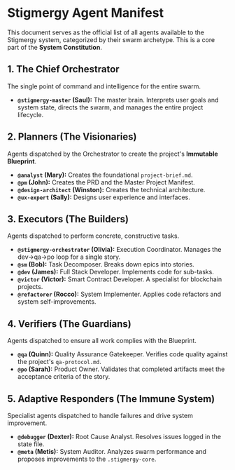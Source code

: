 # Stigmergy Agent Manifest

This document serves as the official list of all agents available to the Stigmergy system, categorized by their swarm archetype. This is a core part of the **System Constitution**.

## 1. The Chief Orchestrator
The single point of command and intelligence for the entire swarm.

- **`@stigmergy-master` (Saul):** The master brain. Interprets user goals and system state, directs the swarm, and manages the entire project lifecycle.

## 2. Planners (The Visionaries)
Agents dispatched by the Orchestrator to create the project's **Immutable Blueprint**.

- **`@analyst` (Mary):** Creates the foundational `project-brief.md`.
- **`@pm` (John):** Creates the PRD and the Master Project Manifest.
- **`@design-architect` (Winston):** Creates the technical architecture.
- **`@ux-expert` (Sally):** Designs user experience and interfaces.

## 3. Executors (The Builders)
Agents dispatched to perform concrete, constructive tasks.

- **`@stigmergy-orchestrator` (Olivia):** Execution Coordinator. Manages the dev->qa->po loop for a single story.
- **`@sm` (Bob):** Task Decomposer. Breaks down epics into stories.
- **`@dev` (James):** Full Stack Developer. Implements code for sub-tasks.
- **`@victor` (Victor):** Smart Contract Developer. A specialist for blockchain projects.
- **`@refactorer` (Rocco):** System Implementer. Applies code refactors and system self-improvements.

## 4. Verifiers (The Guardians)
Agents dispatched to ensure all work complies with the Blueprint.

- **`@qa` (Quinn):** Quality Assurance Gatekeeper. Verifies code quality against the project's `qa-protocol.md`.
- **`@po` (Sarah):** Product Owner. Validates that completed artifacts meet the acceptance criteria of the story.

## 5. Adaptive Responders (The Immune System)
Specialist agents dispatched to handle failures and drive system improvement.

- **`@debugger` (Dexter):** Root Cause Analyst. Resolves issues logged in the state file.
- **`@meta` (Metis):** System Auditor. Analyzes swarm performance and proposes improvements to the `.stigmergy-core`.
